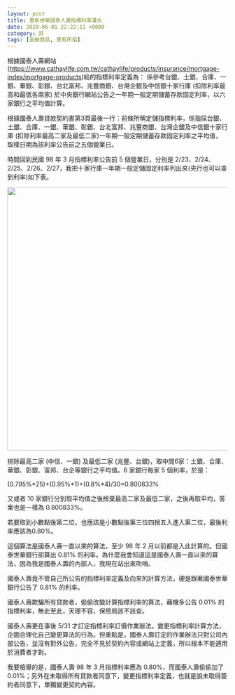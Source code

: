 ```yaml
---
layout: post
title: 重新檢舉國泰人壽指標利率灌水
date: 2020-06-01 22:22:11 +0000
category: 評
tags: [金融商品, 意有所指]
---
```


根據國泰人壽網站(https://www.cathaylife.com.tw/cathaylife/products/insurance/mortgage-index/mortgage-products)給的指標利率定義為：
係參考台銀、土銀、合庫、一銀、華銀、彰銀、台北富邦、兆豐商銀、台灣企銀及中信銀十家行庫 (扣除利率最高和最低各兩家) 於中央銀行網站公告之一年期一般定期儲蓄存款固定利率，以六家銀行之平均值計算。

<!--more-->

根據國泰人壽貸款契約書第3頁最後一行：前條所稱定儲指標利率，係指採台銀、土銀、合庫、一銀、華銀、彰銀、台北富邦、兆豐商銀、台灣企銀及中信銀十家行庫 (扣除利率最高二家及最低二家)一年期一般定期儲蓄存款固定利率之平均值，取樣日期為該利率公告前之五個營業日。

時間回到民國 98 年 3 月指標利率公告前 5 個營業日，分別是 2/23、2/24、2/25、2/26、2/27，我把十家行庫一年期一般定儲固定利率列出來(央行也可以查到利率)如下表。

<img src="https://doltegg.github.io/cathax/assets/img/2020/r.png" style="width:600px"/>


排除最高二家 (中信、一銀) 及最低二家 (兆豐、台銀)，取中間6家：土銀、合庫、華銀、彰銀、富邦、台企等銀行之平均值。6 家銀行每家 5 個利率，於是：

(0.795%*25)+(0.95%*1)+(0.8%*4)/30=0.800833%

又或者 10 家銀行分別取平均值之後捨棄最高二家及最低二家，之後再取平均，答案也是一樣為 0.800833%。

若要取到小數點後第二位，也應該是小數點後第三位四捨五入進入第二位，最後利率應該為0.80%。

這個算法是國泰人壽一直以來的算法，至少 98 年 2 月以前都是入此計算的。但國泰世華銀行卻算出 0.81% 的利率。為什麼我會知道這是國泰人壽一直以來的算法，因為我是國泰人壽的內部人，我現在站出來吹哨。

國泰人壽竟不管自己所公告的指標利率定義及向來的計算方法，硬是跟著國泰世華銀行公告了 0.81% 的利率。

國泰人壽欺騙所有貸款者，偷偷改變計算指標利率的算法，藉機多公告 0.01% 的指標利率，無此至此，天理不容，保險局該不該查。

國泰人壽更在事後 5/31 才訂定指標利率訂價作業辦法，變更指標利率計算方法，企圖合理化自己變更算法的行為。但重點是，國泰人壽訂定的作業辦法只對公司內部公告，並沒有對外公告，完全不見於契約內容或網站上定義，所以根本不能適用於消費者才對。

我要檢舉的是，國泰人壽 98 年 3 月指標利率應為 0.80%，而國泰人壽偷偷加了 0.01%；另外在未取得所有貸款者同意下，變更指標利率定義，也就是說未取得簽約者同意下，單獨變更契約內容。
